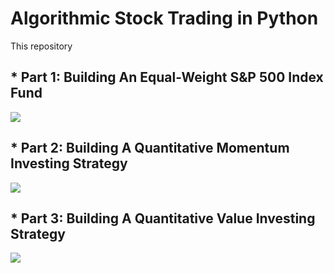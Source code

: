 # Algorithmic Stock Trading in Python

This repository

## * Part 1: Building An Equal-Weight S&P 500 Index Fund

![](https://media.giphy.com/media/JtBZm3Getg3dqxK0zP/giphy.gif)
  
## * Part 2: Building A Quantitative Momentum Investing Strategy

![](https://media.giphy.com/media/rM0wxzvwsv5g4/giphy.gif)
  
## * Part 3: Building A Quantitative Value Investing Strategy

![](https://media.giphy.com/media/dfEYhn5LpEezu/giphy.gif)
